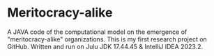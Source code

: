 # Meritocracy-alike

A JAVA code of the  computational model on the emergence of "meritocracy-alike" organizations. This is my first research project on GitHub.
Written and run on Julu JDK 17.44.45 & IntelliJ IDEA 2023.2.
